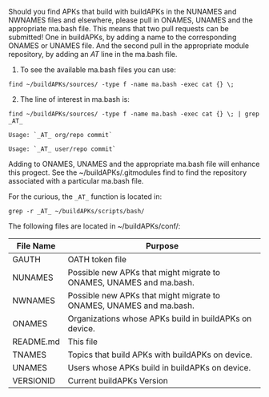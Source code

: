 Should you find APKs that build with buildAPKs in the NUNAMES and NWNAMES files and elsewhere, please pull in ONAMES, UNAMES and the appropriate ma.bash file.  This means that two pull requests can be submitted!  One in buildAPKs, by adding a name to the corresponding ONAMES or UNAMES file.  And the second pull in the appropriate module repository, by adding an _AT_ line in the ma.bash file. 

1) To see the available ma.bash files you can use: 
```
find ~/buildAPKs/sources/ -type f -name ma.bash -exec cat {} \;
```

2) The line of interest in ma.bash is: 
```
find ~/buildAPKs/sources/ -type f -name ma.bash -exec cat {} \; | grep _AT_
```

	Usage: `_AT_ org/repo commit`

	Usage: `_AT_ user/repo commit`


Adding to ONAMES, UNAMES and the appropriate ma.bash file will enhance this progect.  See the ~/buildAPKs/.gitmodules find to find the repository associated with a particular ma.bash file.

For the curious, the `_AT_` function is located in: 
```
grep -r _AT_ ~/buildAPKs/scripts/bash/
```


The following files are located in ~/buildAPKs/conf/:

| File Name | Purpose   |
| --------- | --------- |
| GAUTH     | OATH token file |
| NUNAMES   | Possible new APKs that might migrate to ONAMES, UNAMES and ma.bash. |
| NWNAMES   | Possible new APKs that might migrate to ONAMES, UNAMES and ma.bash. |
| ONAMES    | Organizations whose APKs build in buildAPKs on device. |
| README.md | This file |
| TNAMES    | Topics that build APKs with buildAPKs on device. |
| UNAMES    | Users whose APKs build in buildAPKs on device. |
| VERSIONID | Current buildAPKs Version |
<!-- README.md EOF -->
